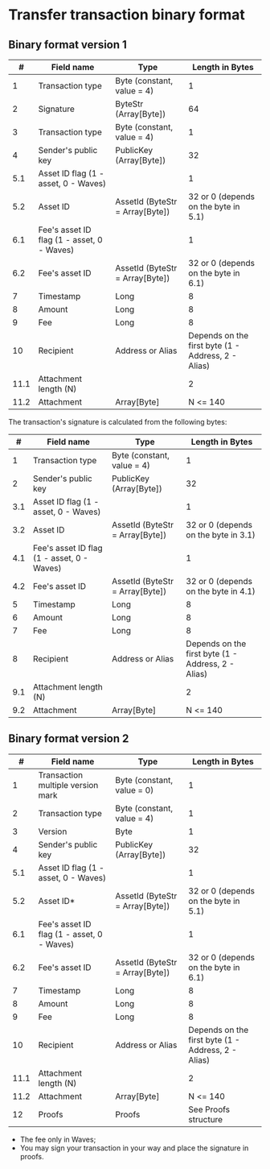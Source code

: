 # Transfer transaction binary format

## Binary format version 1

| \# | Field name | Type | Length in Bytes |
| --- | --- | --- | --- |
| 1 | Transaction type | Byte \(constant, value = 4\) | 1
| 2 | Signature | ByteStr \(Array[Byte]\) | 64
| 3 | Transaction type | Byte \(constant, value = 4\) | 1
| 4 | Sender's public key | PublicKey \(Array[Byte]\) | 32
| 5.1 | Asset ID flag \(1 - asset, 0 - Waves\) |  | 1
| 5.2 | Asset ID | AssetId \(ByteStr = Array[Byte]\) | 32 or 0 \(depends on the byte in 5.1\)
| 6.1 | Fee's asset ID flag \(1 - asset, 0 - Waves\) |  | 1
| 6.2 | Fee's asset ID | AssetId \(ByteStr = Array[Byte]\) | 32 or 0 \(depends on the byte in 6.1\)
| 7 | Timestamp | Long | 8
| 8 | Amount | Long | 8
| 9 | Fee | Long | 8
| 10 | Recipient | Address or Alias | Depends on the first byte \(1 - Address, 2 - Alias\)
| 11.1 | Attachment length \(N\) |  | 2
| 11.2 | Attachment | Array[Byte] | N <= 140

The transaction's signature is calculated from the following bytes:

| \# | Field name | Type | Length in Bytes |
| --- | --- | --- | --- |
| 1 | Transaction type | Byte \(constant, value = 4\) | 1
| 2 | Sender's public key | PublicKey \(Array[Byte]\) | 32
| 3.1 | Asset ID flag \(1 - asset, 0 - Waves\) |  | 1
| 3.2 | Asset ID | AssetId \(ByteStr = Array[Byte]\) | 32 or 0 \(depends on the byte in 3.1\)
| 4.1 | Fee's asset ID flag \(1 - asset, 0 - Waves\) |  | 1
| 4.2 | Fee's asset ID | AssetId \(ByteStr = Array[Byte]\) | 32 or 0 \(depends on the byte in 4.1\)
| 5 | Timestamp | Long | 8 |
| 6 | Amount | Long | 8 |
| 7 | Fee | Long | 8 |
| 8 | Recipient | Address or Alias | Depends on the first byte \(1 - Address, 2 - Alias\)
| 9.1 | Attachment length \(N\) |  | 2
| 9.2 | Attachment | Array[Byte] | N <= 140

## Binary format version 2

| \# | Field name | Type | Length in Bytes |
| --- | --- | --- | --- |
| 1 | Transaction multiple version mark | Byte \(constant, value = 0\) | 1
| 2 | Transaction type | Byte \(constant, value = 4\) | 1
| 3 | Version | Byte | 1
| 4 | Sender's public key | PublicKey \(Array[Byte]\) | 32
| 5.1 | Asset ID flag \(1 - asset, 0 - Waves\) |  | 1
| 5.2 | Asset ID\* | AssetId \(ByteStr = Array[Byte]\) | 32 or 0 \(depends on the byte in 5.1\)
| 6.1 | Fee's asset ID flag \(1 - asset, 0 - Waves\) |  | 1
| 6.2 | Fee's asset ID | AssetId \(ByteStr = Array[Byte]\) | 32 or 0 \(depends on the byte in 6.1\)
| 7 | Timestamp | Long | 8
| 8 | Amount | Long | 8
| 9 | Fee | Long | 8
| 10 | Recipient | Address or Alias | Depends on the first byte \(1 - Address, 2 - Alias\)
| 11.1 | Attachment length \(N\) |  | 2
| 11.2 | Attachment | Array[Byte] | N <= 140
| 12 | Proofs | Proofs | See Proofs structure

* The fee only in Waves;
* You may sign your transaction in your way and place the signature in proofs.
